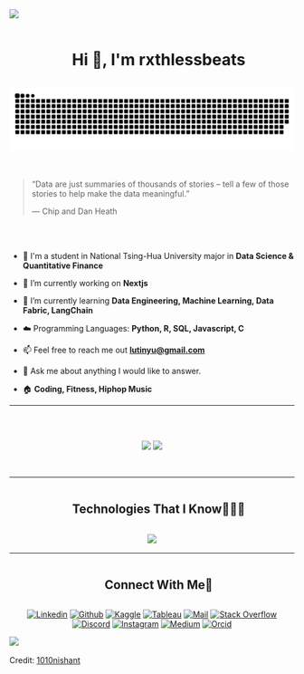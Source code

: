 <!--horizontal divider(gradiant)-->
<img src="https://user-images.githubusercontent.com/73097560/115834477-dbab4500-a447-11eb-908a-139a6edaec5c.gif">

<!--h1 without bottom border-->
<div id="user-content-toc">
  <ul align="center">
    <summary><h1 style="display: inline-block">Hi 👋, I'm rxthlessbeats</h1></summary>
  </ul>
</div>


<!--- snake -->
<div align="center">
  <img  src="https://github.com/1999AZZAR/1999AZZAR/blob/main/resources/img/grid-snake.svg"
       alt="snake" /></a>
</div>

</br>
</br>

> “Data are just summaries of thousands of stories – tell a few of those stories to help make the data meaningful.” 
>
> — Chip and Dan Heath

</br>
</br>

<!--Intro start-->
- 📝 I'm a student in National Tsing-Hua University major in **Data Science & Quantitative Finance**

- 🔭 I’m currently working on **Nextjs**

- 🌱 I’m currently learning **Data Engineering, Machine Learning, Data Fabric, LangChain**

- ☁️ Programming Languages: **Python, R, SQL, Javascript, C**

- 📫 Feel free to reach me out **lutinyu@gmail.com**

- 💬 Ask me about anything I would like to answer.

- 🏠 **Coding, Fitness, Hiphop Music**
<!--Intro end-->

-----


 <br>
 <br>
 <p align="center">
  <img height="150" src="https://github-readme-streak-stats.herokuapp.com/?user=rxthlessbeats&theme=dark&hide_border=false"/>
 
  
  <img height="150" src="https://github-readme-stats.vercel.app/api/top-langs/?username=rxthlessbeats&theme=dark&show_icons=true&hide_border=false&layout=compact"/>
  </P><br>
  
 
 
 
----------------

<!--h1 without bottom border-->
<div id="user-content-toc">
  <ul align="center">
    <summary><h2 style="display: inline-block">Technologies That I Know👨🏻‍💻</h2></summary>
  </ul>
</div>
<!--tech stack icons-->
<p align="center">
  <a href="https://skillicons.dev">
    <img src="https://skillicons.dev/icons?i=aws,azure,c,cpp,css,docker,figma,firebase,flask,flutter,gcp,git,github,html,js,heroku,linux,md,materialui,mysql,nextjs,nodejs,postman,py,r,react,redux,sass,stackoverflow,vscode&perline=10" />
  </a>
</p>

-----
<!-- Connect with me -->
<!--h2 without bottom border-->
<div id="user-content-toc">
  <ul align="center">
    <summary><h2 style="display: inline-block">Connect With Me🤝</h2></summary>
  </ul>
</div>

<!--icons and links-->
<div align=center>

[![Linkedin](https://img.shields.io/badge/LinkedIn-0077B5?style=for-the-badge&logo=linkedin&logoColor=white)](https://www.linkedin.com/in/magnus-lu-bb201a1ba/)
[![Github](https://img.shields.io/badge/GitHub-100000?style=for-the-badge&logo=github&logoColor=white)](https://github.com/rxthlessbeats/)
[![Kaggle](https://img.shields.io/badge/Kaggle-20BEFF?style=for-the-badge&logo=Kaggle&logoColor=white)](https://www.kaggle.com/rxthless)
[![Tableau](https://img.shields.io/badge/Tableau-E97627?style=for-the-badge&logo=Tableau&logoColor=white)](https://public.tableau.com/app/profile/magnus.lu)
[![Mail](https://img.shields.io/badge/Gmail-D14836?style=for-the-badge&logo=gmail&logoColor=white)](mailto:lutinyu@gmail.com)
[![Stack Overflow](https://img.shields.io/badge/Stack_Overflow-FE7A16?style=for-the-badge&logo=stack-overflow&logoColor=white)](https://stackoverflow.com/users/22433603/rxthlessbeats)
[![Discord](https://img.shields.io/badge/Discord-5865F2?style=for-the-badge&logo=discord&logoColor=white)](discordapp.com/users/244417019502526464)
[![Instagram](https://img.shields.io/badge/Instagram-E4405F?style=for-the-badge&logo=instagram&logoColor=white)](https://www.instagram.com/n0t_even_close)
[![Medium](https://img.shields.io/badge/Medium-12100E?style=for-the-badge&logo=medium&logoColor=white)](https://medium.com/@lutinyu)
[![Orcid](https://img.shields.io/badge/orcid-A6CE39?style=for-the-badge&logo=orcid&logoColor=white)](https://orcid.org/my-orcid?orcid=0000-0003-2533-1394)
</div>


<!--profile visit count-->
<!-- <div align="center">
  
[![](https://visitcount.itsvg.in/api?id=1010nishant&icon=3&color=6)](https://visitcount.itsvg.in)
  
</div> -->

<!--horizontal divider(gradiant)-->
<img src="https://user-images.githubusercontent.com/73097560/115834477-dbab4500-a447-11eb-908a-139a6edaec5c.gif">

Credit: [1010nishant](https://github.com/1010nishant)
